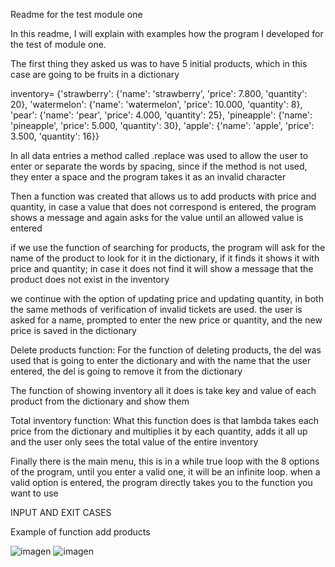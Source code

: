 Readme for the test module one

In this readme, I will explain with examples how the program I developed for the test of module one.


The first thing they asked us was to have 5 initial products, which in this case are going to be fruits in a dictionary

inventory= {'strawberry': {'name': 'strawberry', 'price': 7.800, 'quantity': 20},
            'watermelon': {'name': 'watermelon', 'price': 10.000, 'quantity': 8},
            'pear': {'name': 'pear', 'price': 4.000, 'quantity': 25},
            'pineapple': {'name': 'pineapple', 'price': 5.000, 'quantity': 30},
            'apple': {'name': 'apple', 'price': 3.500, 'quantity': 16}}

In all data entries a method called .replace was used to allow the user to enter or separate the words by spacing, since if the method is not used, they enter a space and the program takes it as an invalid character            

Then a function was created that allows us to add products with price and quantity, in case a value that does not correspond is entered, the program shows a message and again asks for the value until an allowed value is entered

if we use the function of searching for products, the program will ask for the name of the product to look for it in the dictionary, if it finds it shows it with price and quantity; in case it does not find it will show a message that the product does not exist in the inventory

we continue with the option of updating price and updating quantity, in both the same methods of verification of invalid tickets are used. the user is asked for a name, prompted to enter the new price or quantity, and the new price is saved in the dictionary


Delete products function:
For the function of deleting products, the del was used that is going to enter the dictionary and with the name that the user entered, the del is going to remove it from the dictionary

The function of showing inventory all it does is take key and value of each product from the dictionary and show them

Total inventory function:
What this function does is that lambda takes each price from the dictionary and multiplies it by each quantity, adds it all up and the user only sees the total value of the entire inventory

Finally there is the main menu, this is in a while true loop with the 8 options of the program, until you enter a valid one, it will be an infinite loop. when a valid option is entered, the program directly takes you to the function you want to use

INPUT AND EXIT CASES

Example of function add products


![imagen](https://github.com/user-attachments/assets/21d017f6-c3e8-4b45-8dc2-5611449b0595)
![imagen](https://github.com/user-attachments/assets/cdf2d4b1-5658-4f1f-86ca-f143a662cbfd)











